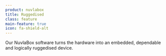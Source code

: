```yaml
---
product: nuvlabox
title: Ruggedised
class: feature
main-feature: true
icon: fa-shield-alt
---
```


Our NuvlaBox software turns the hardware into an embedded, dependable and logically ruggedised device.
